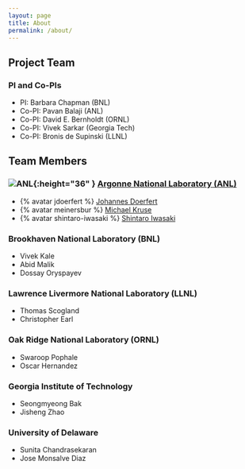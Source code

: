 ```yaml
---
layout: page
title: About
permalink: /about/
---
```


## Project Team

### PI and Co-PIs

 * PI: Barbara Chapman (BNL)
 * Co-PI: Pavan Balaji (ANL)
 * Co-PI: David E. Bernholdt (ORNL)
 * Co-PI: Vivek Sarkar (Georgia Tech)
 * Co-PI: Bronis de Supinski (LLNL)

## Team Members

### ![ANL]({{site.baseurl}}/images/anl.svg){:height="36" } [Argonne National Laboratory (ANL)](https://www.anl.gov) 

 * {% avatar jdoerfert %} [Johannes Doerfert](https://github.com/jdoerfert) 
 * {% avatar meinersbur %} [Michael Kruse](https://github.com/meinersbur)
 * {% avatar shintaro-iwasaki %} [Shintaro Iwasaki](https://github.com/shintaro-iwasaki)
 
### Brookhaven National Laboratory (BNL)
 * Vivek Kale
 * Abid Malik
 * Dossay Oryspayev

### Lawrence Livermore National Laboratory (LLNL)
 * Thomas Scogland
 * Christopher Earl

### Oak Ridge National Laboratory (ORNL)
 * Swaroop Pophale
 * Oscar Hernandez
 
### Georgia Institute of Technology
 * Seongmyeong Bak
 * Jisheng Zhao
 
### University of Delaware
 * Sunita Chandrasekaran
 * Jose Monsalve Diaz


